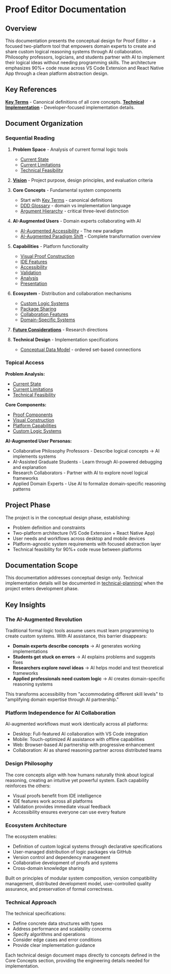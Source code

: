 # Proof Editor Documentation

## Overview

This documentation presents the conceptual design for Proof Editor - a focused two-platform tool that empowers domain experts to create and share custom logical reasoning systems through AI collaboration. Philosophy professors, logicians, and students partner with AI to implement their logical ideas without needing programming skills. The architecture emphasizes 90%+ code reuse across VS Code Extension and React Native App through a clean platform abstraction design.

## Key References

**[Key Terms](03-concepts/key-terms.md)** - Canonical definitions of all core concepts.
**[Technical Implementation](08-technical-design/technical-definitions.md)** - Developer-focused implementation details.

## Document Organization

### Sequential Reading

1. **Problem Space** - Analysis of current formal logic tools
   - [Current State](01-problem-space/current-state.md)
   - [Current Limitations](01-problem-space/current-limitations.md)
   - [Technical Feasibility](01-problem-space/technical-feasibility.md)

2. **[Vision](02-vision/README.md)** - Project purpose, design principles, and evaluation criteria

3. **Core Concepts** - Fundamental system components
   - Start with [Key Terms](03-concepts/key-terms.md) - canonical definitions
   - [DDD Glossary](03-concepts/ddd-glossary.md) - domain vs implementation language
   - [Argument Hierarchy](03-concepts/argument-hierarchy.md) - critical three-level distinction

4. **AI-Augmented Users** - Domain experts collaborating with AI
   - [AI-Augmented Accessibility](05-capabilities/ai-augmented-accessibility.md) - The new paradigm
   - [AI-Augmented Paradigm Shift](ai-augmented-paradigm-shift.md) - Complete transformation overview

5. **Capabilities** - Platform functionality
   - [Visual Proof Construction](05-capabilities/visual-proof.md)
   - [IDE Features](05-capabilities/ide-features.md)
   - [Accessibility](05-capabilities/accessibility.md)
   - [Validation](05-capabilities/validation.md)
   - [Analysis](05-capabilities/analysis.md)
   - [Presentation](05-capabilities/presentation.md)

6. **Ecosystem** - Distribution and collaboration mechanisms
   - [Custom Logic Systems](06-ecosystem/custom-logic.md)
   - [Package Sharing](06-ecosystem/packages.md)
   - [Collaboration Features](06-ecosystem/collaboration.md)
   - [Domain-Specific Systems](06-ecosystem/domain-specific-systems.md)

7. **[Future Considerations](07-future/README.md)** - Research directions

8. **Technical Design** - Implementation specifications
   - [Conceptual Data Model](08-technical-design/conceptual-data-model.md) - ordered set-based connections

### Topical Access

**Problem Analysis:**
- [Current State](01-problem-space/current-state.md)
- [Current Limitations](01-problem-space/current-limitations.md)
- [Technical Feasibility](01-problem-space/technical-feasibility.md)

**Core Components:**
- [Proof Components](03-concepts/proof-components.md)
- [Visual Construction](05-capabilities/visual-proof.md)
- [Platform Capabilities](05-capabilities/platform-capabilities.md)
- [Custom Logic Systems](06-ecosystem/custom-logic.md)

**AI-Augmented User Personas:**
- Collaborative Philosophy Professors - Describe logical concepts → AI implements systems
- AI-Assisted Graduate Students - Learn through AI-powered debugging and explanation  
- Research Collaborators - Partner with AI to explore novel logical frameworks
- Applied Domain Experts - Use AI to formalize domain-specific reasoning patterns

## Project Phase

The project is in the conceptual design phase, establishing:
- Problem definition and constraints
- Two-platform architecture (VS Code Extension + React Native App)
- User needs and workflows across desktop and mobile devices
- Platform-agnostic system requirements with focused abstraction layer
- Technical feasibility for 90%+ code reuse between platforms

## Documentation Scope

This documentation addresses conceptual design only. Technical implementation details will be documented in [technical-planning/](../technical-planning/README.md) when the project enters development phase.

## Key Insights

### The AI-Augmented Revolution

Traditional formal logic tools assume users must learn programming to create custom systems. With AI assistance, this barrier disappears:
- **Domain experts describe concepts** → AI generates working implementations
- **Students get stuck on errors** → AI explains problems and suggests fixes  
- **Researchers explore novel ideas** → AI helps model and test theoretical frameworks
- **Applied professionals need custom logic** → AI creates domain-specific reasoning systems

This transforms accessibility from "accommodating different skill levels" to "amplifying domain expertise through AI partnership."

### Platform Independence for AI Collaboration

AI-augmented workflows must work identically across all platforms:
- Desktop: Full-featured AI collaboration with VS Code integration
- Mobile: Touch-optimized AI assistance with offline capabilities  
- Web: Browser-based AI partnership with progressive enhancement
- Collaboration: AI as shared reasoning partner across distributed teams

### Design Philosophy

The core concepts align with how humans naturally think about logical reasoning, creating an intuitive yet powerful system. Each capability reinforces the others:
- Visual proofs benefit from IDE intelligence
- IDE features work across all platforms
- Validation provides immediate visual feedback
- Accessibility ensures everyone can use every feature

### Ecosystem Architecture

The ecosystem enables:
- Definition of custom logical systems through declarative specifications
- User-managed distribution of logic packages via GitHub
- Version control and dependency management
- Collaborative development of proofs and systems
- Cross-domain knowledge sharing

Built on principles of modular system composition, version compatibility management, distributed development model, user-controlled quality assurance, and preservation of formal correctness.

### Technical Approach

The technical specifications:
- Define concrete data structures with types
- Address performance and scalability concerns
- Specify algorithms and operations
- Consider edge cases and error conditions
- Provide clear implementation guidance

Each technical design document maps directly to concepts defined in the Core Concepts section, providing the engineering details needed for implementation.